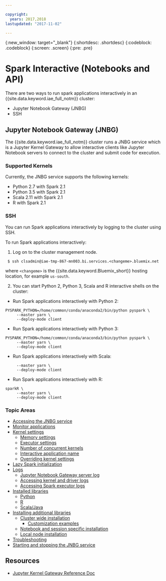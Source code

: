 ```yaml
---

copyright:
  years: 2017,2018
lastupdated: "2017-11-02"

---
```


<!-- Attribute definitions -->
{:new_window: target="_blank"}
{:shortdesc: .shortdesc}
{:codeblock: .codeblock}
{:screen: .screen}
{:pre: .pre}

# Spark Interactive (Notebooks and API)

There are two ways to run spark applications interactively in an {{site.data.keyword.iae_full_notm}} cluster:
* Jupyter Notebook Gateway (JNBG)
* SSH

## Jupyter Notebook Gateway (JNBG)

The {{site.data.keyword.iae_full_notm}} cluster runs a JNBG service which is a Jupyter Kernel Gateway to allow interactive clients like Jupyter Notebook servers to connect to the cluster and submit code for execution.

### Supported Kernels

Currently, the JNBG service supports the following kernels:

* Python 2.7 with Spark 2.1
* Python 3.5 with Spark 2.1
* Scala 2.11 with Spark 2.1
* R with Spark 2.1

### SSH

You can run Spark applications interactively by logging to the cluster using SSH.

To run Spark applications interactively:

1. Log on to the cluster management node.
```
 $ ssh clsadmin@iae-tmp-867-mn003.bi.services.<changeme>.bluemix.net
```
where `<changeme>` is the {{site.data.keyword.Bluemix_short}} hosting location, for example `us-south`.

2. You can start Python 2, Python 3, Scala and R interactive shells on the cluster:

  * Run Spark applications interactively with Python 2:
```
PYSPARK_PYTHON=/home/common/conda/anaconda2/bin/python pyspark \
     --master yarn \
     --deploy-mode client
 ```
 * Run Spark applications interactively with Python 3:
```
PYSPARK_PYTHON=/home/common/conda/anaconda3/bin/python pyspark \
     --master yarn \
     --deploy-mode client
 ```
 * Run Spark applications interactively with Scala:
``` spark-shell \
     --master yarn \
     --deploy-mode client
```
  * Run Spark applications interactively with R:
```
sparkR \
     --master yarn \
     --deploy-mode client
```

### Topic Areas
* [Accessing the JNBG service](./access-JNBG-service.html)
* [Monitor applications](./Monitor-Applications.html)
* [Kernel settings](./Kernel-Settings.html)
  * [Memory settings](./Kernel-Settings.html#memory-settings-for-kernels)
  * [Executor settings](./Kernel-Settings.html#executor-settings-for-kernel-applications)
  * [Number of concurrent kernels](./Kernel-Settings.html#number-of-concurrent-kernels)
  * [Interactive application name](./Kernel-Settings.html#interactive-application-name)
  * [Overriding kernel settings](./Kernel-Settings.html#overriding-kernel-settings---kernel_spark_args)
* [Lazy Spark initialization](./lazy-spark-initialization.html)
* [Logs](./Logs-JNBG.html)
  * [Jupyter Notebook Gateway server log](./Logs-JNBG.html#accessing-jupyter-kernel-gateway-log)
  * [Accessing kernel and driver logs](./Logs-JNBG.html#accessing-kerneldriver-logs)
  * [Accessing Spark executor logs](./Logs-JNBG.html#accessing-spark-executor-logs)
* [Installed libraries](./Installed-Libraries.html)
  * [Python](./Installed-Libraries.html#python)
  * [R](./Installed-Libraries.html#r)
  * [Scala/Java](./Installed-Libraries.html#scalajava)
* [Installing additional libraries](./installing-additional-libraries.html)
  * [Cluster wide installation](./installing-additional-libraries.html#cluster-wide-installation)
    * [Customization examples](./Customization-script-on-Bluemix-Object-Store.html)
  * [Notebook and session specific installation](./installing-additional-libraries.html#notebook--interactive-session-specific-installation)
  * [Local node installation](./installing-additional-libraries.html#node-local-installation)
* [Troubleshooting](./Troubleshooting-JKG.html)
* [Starting and stopping the JNBG service](./Stop,-Start,-Restart-JNBG-Service.html)


## Resources
* [Jupyter Kernel Gateway Reference Doc](https://jupyter-kernel-gateway.readthedocs.io/en/latest)
